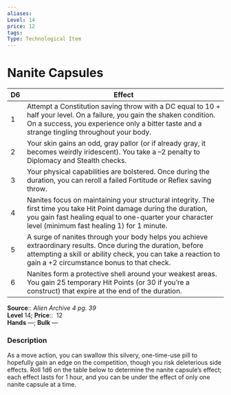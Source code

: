 ```yaml
---
aliases: 
Level: 14 
price: 12
tags: 
Type: Technological Item
---
```


# Nanite Capsules

| D6 | Effect                                                                                                                                                                                                                       |
|----|------------------------------------------------------------------------------------------------------------------------------------------------------------------------------------------------------------------------------|
| 1  | Attempt a Constitution saving throw with a DC equal to 10 + half your level. On a failure, you gain the shaken condition. On a success, you experience only a bitter taste and a strange tingling throughout your body.      |
| 2  | Your skin gains an odd, gray pallor (or if already gray, it becomes weirdly iridescent). You take a –2 penalty to Diplomacy and Stealth checks.                                                                              |
| 3  | Your physical capabilities are bolstered. Once during the duration, you can reroll a failed Fortitude or Reflex saving throw.                                                                                                |
| 4  | Nanites focus on maintaining your structural integrity. The first time you take Hit Point damage during the duration, you gain fast healing equal to one-quarter your character level (minimum fast healing 1) for 1 minute. |
| 5  | A surge of nanites through your body helps you achieve extraordinary results. Once during the duration, before attempting a skill or ability check, you can take a reaction to gain a +2 circumstance bonus to that check.   |
| 6  | Nanites form a protective shell around your weakest areas. You gain 25 temporary Hit Points (or 30 if you’re a construct) that expire at the end of the duration.                                                            |

**Source**:: _Alien Archive 4 pg. 39_  
**Level** 14;
**Price**::  12  
**Hands** —; **Bulk** —

### Description

As a move action, you can swallow this silvery, one-time-use pill to hopefully gain an edge on the competition, though you risk deleterious side effects. Roll 1d6 on the table below to determine the nanite capsule’s effect; each effect lasts for 1 hour, and you can be under the effect of only one nanite capsule at a time.
